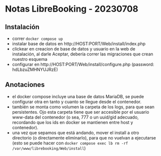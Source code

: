 # Notas LibreBooking - 20230708

## Instalación

- correr `docker compose up`
- instalar base de datos en http://HOST:PORT/Web/install/index.php
- clickear en creacion de base de datos y usuario en la web de instalación, al darle Aceptar, debería correr las migraciones que crean nuestro esquema
- configurar en http://HOST:PORT/Web/install/configure.php (password: hdLbzuZMHNYUJRzE)

## Anotaciones

- el docker compose incluye una base de datos MariaDB, se puede configurar otra en tanto y cuanto se llegue desde el contenedor.
- también se monta como volumen la carpeta de los logs, para que sean persistentes. Ojo esta carpeta tiene que ser accesible por el usuario www-data del contenedor (o sea, 777 o un uuid/gid adecuado, recordando que los ids en docker se mantienen entre host y contenedor).
- una vez que sepamos que está andando, mover el install a otro directorio (o directamente eliminarlo), para que no vuelvan a ejecutarse (esto se puede hacer con `docker compose exec lb rm -rf /var/www/librebooking/Web/install`)
